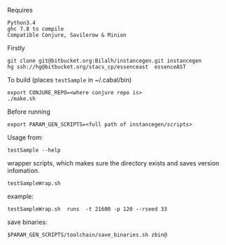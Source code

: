 Requires

	Python3.4
	ghc 7.8 to compile
	Compatible Conjure, Savilerow & Minion


Firstly

	git clone git@bitbucket.org:Bilalh/instancegen.git instancegen
	hg ssh://hg@bitbucket.org/stacs_cp/essenceast  essenceAST


To build (places `testSample` in ~/.cabal/bin)

	export CONJURE_REPO=<where conjure repo is>
	./make.sh


Before running

	export PARAM_GEN_SCRIPTS=<full path of instancegen/scripts>


Usage from:

	testSample --help

wrapper scripts, which makes sure the directory exists and saves version infomation.

	testSampleWrap.sh
	
example:

	testSampleWrap.sh  runs  -t 21600 -p 120 --rseed 33


save binaries:

	$PARAM_GEN_SCRIPTS/toolchain/save_binaries.sh zbin@
